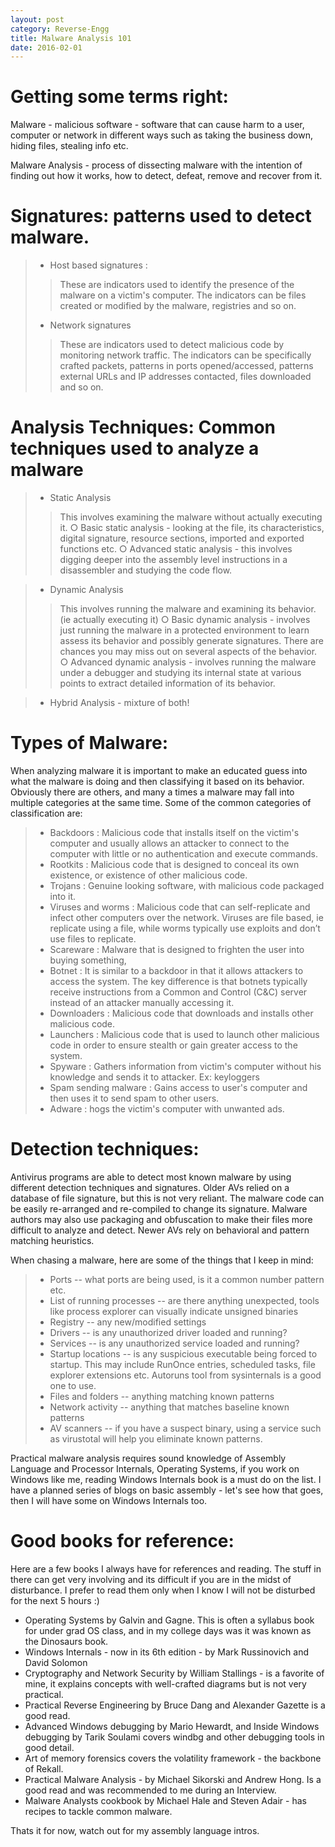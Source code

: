 ```yaml
---
layout: post
category: Reverse-Engg
title: Malware Analysis 101
date: 2016-02-01
---
```


# Getting some terms right:
Malware - malicious software - software that can cause harm to a user, computer or network in different ways such as taking the business down, hiding files, stealing info etc.

Malware Analysis - process of dissecting malware with the intention of finding out how it works, how to detect, defeat, remove and recover from it.

# Signatures: patterns used to detect malware.
>- Host based signatures :
>> These are indicators used to identify the presence of the malware on a victim's computer. The indicators can be files created or modified by the malware, registries and so on.
>- Network signatures
>> These are indicators used to detect malicious code by monitoring network traffic. The indicators can be specifically crafted packets, patterns in ports opened/accessed, patterns external URLs and IP addresses contacted, files downloaded and so on.
		
# Analysis Techniques: Common techniques used to analyze a malware
>- Static Analysis
>> This involves examining the malware without actually executing it. 
>>		○ Basic static analysis - looking at the file, its characteristics, digital signature, resource sections, imported and exported functions etc.
>>		○ Advanced static analysis - this involves digging deeper into the assembly level instructions in a disassembler and studying the code flow.
		
>- Dynamic Analysis
>> This involves running the malware and examining its behavior. (ie actually executing it)
>>		○ Basic dynamic analysis - involves just running the malware in a protected environment to learn assess its behavior and possibly generate signatures. There are chances you may miss out on several aspects of the behavior.
>>		○ Advanced dynamic analysis - involves running the malware under a debugger and studying its internal state at various points to extract detailed information of its behavior.

>- Hybrid Analysis - mixture of both!
	
	
# Types of Malware:
When analyzing malware it is important to make an educated guess into what the malware is doing and then classifying it based on its behavior. Obviously there are others, and many a times a malware may fall into multiple categories at the same time. Some of the common categories of classification are:
>- Backdoors : Malicious code that installs itself on the victim's computer and usually allows an attacker to connect to the computer with little or no authentication and execute commands.
>- Rootkits : Malicious code that is designed to conceal its own existence, or existence of other malicious code.
>- Trojans : Genuine looking software, with malicious code packaged into it.
>- Viruses and worms : Malicious code that can self-replicate and infect other computers over the network. Viruses are file based, ie replicate using a file, while worms typically use exploits and don’t use files to replicate.
>- Scareware : Malware that is designed to frighten the user into buying something,
>- Botnet : It is similar to a backdoor in that it allows attackers to access the system. The key difference is that botnets typically receive instructions from a Common and Control (C&C) server instead of an attacker manually accessing it.
>- Downloaders : Malicious code that downloads and installs other malicious code.
>- Launchers : Malicious code that is used to launch other malicious code in order to ensure stealth or gain greater access to the system.
>- Spyware : Gathers information from victim's computer without his knowledge and sends it to attacker. Ex: keyloggers
>- Spam sending malware : Gains access to user's computer and then uses it to send spam to other users.
>- Adware : hogs the victim's computer with unwanted ads.
	

# Detection techniques:
Antivirus programs are able to detect most known malware by using different detection techniques and signatures. Older AVs relied on a database of file signature, but this is not very reliant. The malware code can be easily re-arranged and re-compiled to change its signature. Malware authors may also use packaging and obfuscation to make their files more difficult to analyze and detect. Newer AVs rely on behavioral and pattern matching heuristics. 

When chasing a malware, here are some of the things that I keep in mind: 
>- Ports -- what ports are being used, is it a common number pattern etc.
>- List of running processes -- are there anything unexpected, tools like process explorer can visually indicate unsigned binaries
>- Registry -- any new/modified settings
>- Drivers -- is any unauthorized driver loaded and running?
>- Services -- is any unauthorized service loaded and running?
>- Startup locations -- is any suspicious executable being forced to startup. This may include RunOnce entries, scheduled tasks, file explorer extensions etc. Autoruns tool from sysinternals is a good one to use.
>- Files and folders  -- anything matching known patterns
>- Network activity -- anything that matches baseline known patterns
>- AV scanners -- if you have a suspect binary, using a service such as virustotal will help you eliminate known patterns.

Practical malware analysis requires sound knowledge of Assembly Language and Processor Internals, Operating Systems, if you work on Windows like me, reading Windows Internals book is a must do on the list. I have a planned series of blogs on basic assembly - let's see how that goes, then I will have some on Windows Internals too.


# Good books for reference:
Here are a few books I always have for references and reading. The stuff in there can get very involving and its difficult if you are in the midst of disturbance. I prefer to read them only when I know I will not be disturbed for the next 5 hours :) 

* Operating Systems by Galvin and Gagne. This is often a syllabus book for under grad OS class, and in my college days was it was known as the Dinosaurs book.
* Windows Internals - now in its 6th edition - by Mark Russinovich and David Solomon
* Cryptography and Network Security by William Stallings - is a favorite of mine, it explains concepts with well-crafted diagrams but is not very practical.
* Practical Reverse Engineering by Bruce Dang and Alexander Gazette is a good read.
* Advanced Windows debugging by Mario Hewardt, and Inside Windows debugging by Tarik Soulami covers windbg and other debugging tools in good detail.
* Art of memory forensics covers the volatility framework - the backbone of Rekall.
* Practical Malware Analysis - by Michael Sikorski and Andrew Hong. Is a good read and was recommended to me during an Interview.
* Malware Analysts cookbook by Michael Hale and Steven Adair - has recipes to tackle common malware.


Thats it for now, watch out for my assembly language intros.
